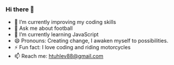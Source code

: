### Hi there 👋



- 🔭 I’m currently improving my coding skills
- 💬 Ask me about football
- 🌱 I’m currently learning JavaScript
- 😄 Pronouns: Creating change, I awaken myself to possibilities.
- ⚡ Fun fact: I love coding and riding motorcycles
- 📫 Reach me: htuhlev88@gmail.com
